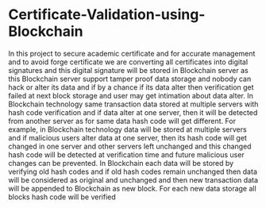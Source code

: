 # Certificate-Validation-using-Blockchain
In this project to secure academic certificate and for accurate management and to avoid
forge certificate we are converting all certificates into digital signatures and this digital signature
will be stored in Blockchain server as this Blockchain server support tamper proof data storage
and nobody can hack or alter its data and if by a chance if its data alter then verification get
failed at next block storage and user may get intimation about data alter. In Blockchain
technology same transaction data stored at multiple servers with hash code verification and if
data alter at one server, then it will be detected from another server as for same data hash code
will get different.
For example, in Blockchain technology data will be stored at multiple servers and if
malicious users alter data at one server, then its hash code will get changed in one server and
other servers left unchanged and this changed hash code will be detected at verification time
and future malicious user changes can be prevented. In Blockchain each data will be stored by
verifying old hash codes and if old hash codes remain unchanged then data will be considered
as original and unchanged and then new transaction data will be appended to Blockchain as new
block. For each new data storage all blocks hash code will be verified
